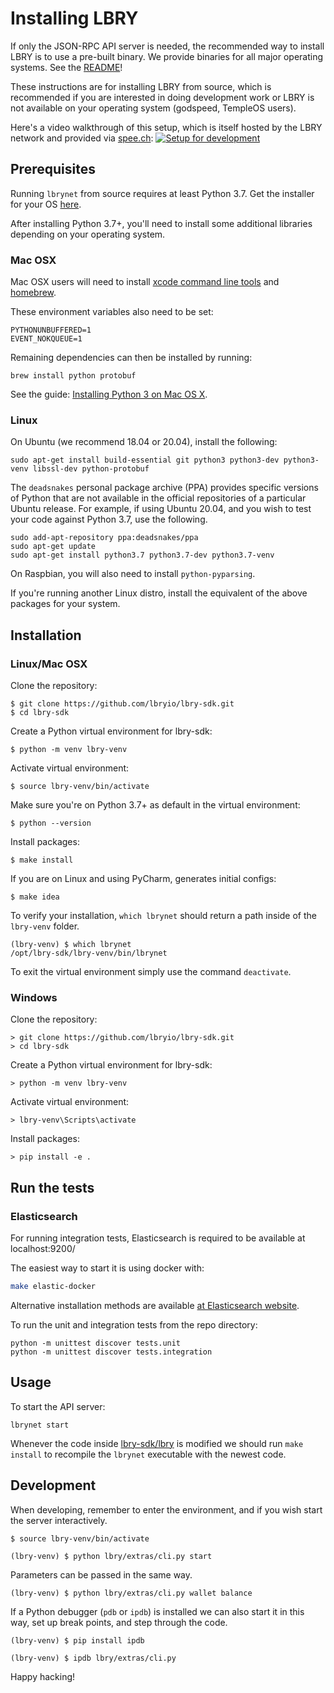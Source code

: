 # Installing LBRY

If only the JSON-RPC API server is needed, the recommended way to install LBRY
is to use a pre-built binary. We provide binaries for all major operating
systems. See the [README](README.md)!

These instructions are for installing LBRY from source, which is recommended
if you are interested in doing development work or LBRY is not available
on your operating system (godspeed, TempleOS users).

Here's a video walkthrough of this setup, which is itself hosted
by the LBRY network and provided via [spee.ch](https://github.com/lbryio/spee.ch):
[![Setup for development](https://spee.ch/2018-10-04-17-13-54-017046806.png)](https://spee.ch/967f99344308f1e90f0620d91b6c93e4dfb240e0/lbrynet-dev-setup.mp4)

## Prerequisites

Running `lbrynet` from source requires at least Python 3.7.
Get the installer for your OS [here](https://www.python.org/downloads/release/python-370/).

After installing Python 3.7+, you'll need to install some additional libraries
depending on your operating system.

### Mac OSX

Mac OSX users will need to install [xcode command line tools](https://developer.xamarin.com/guides/testcloud/calabash/configuring/osx/install-xcode-command-line-tools/) and [homebrew](http://brew.sh/).

These environment variables also need to be set:
```
PYTHONUNBUFFERED=1
EVENT_NOKQUEUE=1
```

Remaining dependencies can then be installed by running:
```
brew install python protobuf
```

See the guide: [Installing Python 3 on Mac OS X](https://docs.python-guide.org/starting/install3/osx/).

### Linux

On Ubuntu (we recommend 18.04 or 20.04), install the following:
```
sudo apt-get install build-essential git python3 python3-dev python3-venv libssl-dev python-protobuf
```

The `deadsnakes` personal package archive (PPA) provides specific versions
of Python that are not available in the official repositories
of a particular Ubuntu release.
For example, if using Ubuntu 20.04, and you wish to test your code
against Python 3.7, use the following.
```
sudo add-apt-repository ppa:deadsnakes/ppa
sudo apt-get update
sudo apt-get install python3.7 python3.7-dev python3.7-venv
```

On Raspbian, you will also need to install `python-pyparsing`.

If you're running another Linux distro, install the equivalent
of the above packages for your system.

## Installation

### Linux/Mac OSX

Clone the repository:
```
$ git clone https://github.com/lbryio/lbry-sdk.git
$ cd lbry-sdk
```

Create a Python virtual environment for lbry-sdk:
```
$ python -m venv lbry-venv
```

Activate virtual environment:
```
$ source lbry-venv/bin/activate
```

Make sure you're on Python 3.7+ as default in the virtual environment:
```
$ python --version
```

Install packages:
```
$ make install
```

If you are on Linux and using PyCharm, generates initial configs:
```
$ make idea
```

To verify your installation, `which lbrynet` should return a path inside
of the `lbry-venv` folder.
```
(lbry-venv) $ which lbrynet
/opt/lbry-sdk/lbry-venv/bin/lbrynet
```

To exit the virtual environment simply use the command `deactivate`.

### Windows

Clone the repository:
```
> git clone https://github.com/lbryio/lbry-sdk.git
> cd lbry-sdk
```

Create a Python virtual environment for lbry-sdk:
```
> python -m venv lbry-venv
```

Activate virtual environment:
```
> lbry-venv\Scripts\activate
```

Install packages:
```
> pip install -e .
```

## Run the tests
### Elasticsearch

For running integration tests, Elasticsearch is required to be available at localhost:9200/

The easiest way to start it is using docker with:
```bash
make elastic-docker
```

Alternative installation methods are available [at Elasticsearch website](https://www.elastic.co/guide/en/elasticsearch/reference/current/install-elasticsearch.html).

To run the unit and integration tests from the repo directory:
```
python -m unittest discover tests.unit
python -m unittest discover tests.integration
```

## Usage

To start the API server:
```
lbrynet start
```

Whenever the code inside [lbry-sdk/lbry](./lbry)
is modified we should run `make install` to recompile the `lbrynet`
executable with the newest code.

## Development

When developing, remember to enter the environment,
and if you wish start the server interactively.
```
$ source lbry-venv/bin/activate

(lbry-venv) $ python lbry/extras/cli.py start
```

Parameters can be passed in the same way.
```
(lbry-venv) $ python lbry/extras/cli.py wallet balance
```

If a Python debugger (`pdb` or `ipdb`) is installed we can also start it
in this way, set up break points, and step through the code.
```
(lbry-venv) $ pip install ipdb

(lbry-venv) $ ipdb lbry/extras/cli.py
```

Happy hacking!
